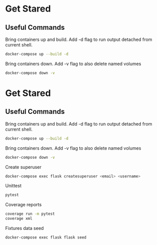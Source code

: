 # Get Stared

## Useful Commands

Bring containers up and build. Add -d flag to run output detached from current shell.

```bash
docker-compose up --build -d
```

Bring containers down. Add -v flag to also delete named volumes

```bash
docker-compose down -v
```

# Get Stared

## Useful Commands

Bring containers up and build. Add -d flag to run output detached from current shell.

```bash
docker-compose up --build -d
```

Bring containers down. Add -v flag to also delete named volumes

```bash
docker-compose down -v
```

Create superuser

```bash
docker-compose exec flask createsuperuser <email> <username>
```

Unittest

```bash
pytest
```

Coverage reports

```bash
coverage run -m pytest
coverage xml
```

Fixtures data seed

```bash
docker-compose exec flask flask seed
```
